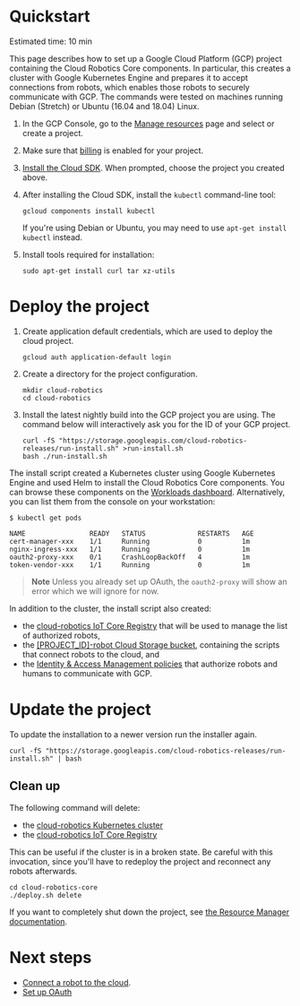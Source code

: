 # Quickstart

Estimated time: 10 min

This page describes how to set up a Google Cloud Platform (GCP) project
containing the Cloud Robotics Core components.
In particular, this creates a cluster with Google Kubernetes Engine and prepares
it to accept connections from robots, which enables those robots to securely
communicate with GCP.
The commands were tested on machines running Debian (Stretch) or Ubuntu (16.04
and 18.04) Linux.

1. In the GCP Console, go to the [Manage resources][resource-manager] page and
   select or create a project.
1. Make sure that [billing][modify-project] is enabled for your project.
1. [Install the Cloud SDK][cloud-sdk]. When prompted, choose the project you created above.
1. After installing the Cloud SDK, install the `kubectl` command-line tool:

    ```
    gcloud components install kubectl
    ```

    If you're using Debian or Ubuntu, you may need to use `apt-get install kubectl` instead.

1. Install tools required for installation:

    ```
    sudo apt-get install curl tar xz-utils
    ```

# Deploy the project

1. Create application default credentials, which are used to deploy the cloud project.

    ```
    gcloud auth application-default login
    ```

1. Create a directory for the project configuration.

    ```
    mkdir cloud-robotics
    cd cloud-robotics
    ```

1. Install the latest nightly build into the GCP project you are using. The command below will interactively ask you for the ID of your GCP project.

    ```
    curl -fS "https://storage.googleapis.com/cloud-robotics-releases/run-install.sh" >run-install.sh
    bash ./run-install.sh
    ```

The install script created a Kubernetes cluster using Google Kubernetes Engine and used Helm to install the Cloud Robotics Core components.
You can browse these components on the [Workloads dashboard][workloads].
Alternatively, you can list them from the console on your workstation:

```
$ kubectl get pods

NAME                READY   STATUS             RESTARTS   AGE
cert-manager-xxx    1/1     Running            0          1m
nginx-ingress-xxx   1/1     Running            0          1m
oauth2-proxy-xxx    0/1     CrashLoopBackOff   4          1m
token-vendor-xxx    1/1     Running            0          1m
```

> **Note** Unless you already set up OAuth, the `oauth2-proxy` will show an error which we will ignore for now.

In addition to the cluster, the install script also created:

* the [cloud-robotics IoT Core Registry][iot-registry] that will be used to manage the list of authorized robots,
* the [[PROJECT_ID]-robot Cloud Storage bucket][storage-bucket], containing the scripts that connect robots to the cloud, and
* the [Identity & Access Management policies][iam] that authorize robots and humans to communicate with GCP.


# Update the project

To update the installation to a newer version run the installer again.
```
curl -fS "https://storage.googleapis.com/cloud-robotics-releases/run-install.sh" | bash
```

## Clean up

The following command will delete:

* the [cloud-robotics Kubernetes cluster](https://console.cloud.google.com/kubernetes/list)
* the [cloud-robotics IoT Core Registry](https://console.cloud.google.com/iot/registries)

This can be useful if the cluster is in a broken state.
Be careful with this invocation, since you'll have to redeploy the project and reconnect any robots afterwards.

```
cd cloud-robotics-core
./deploy.sh delete
```

If you want to completely shut down the project, see [the Resource Manager documentation](https://cloud.google.com/resource-manager/docs/creating-managing-projects#shutting_down_projects).

# Next steps

* [Connect a robot to the cloud](how-to/connecting-robot.md).
* [Set up OAuth](how-to/setting-up-oauth.md)


[resource-manager]: https://console.cloud.google.com/cloud-resource-manager
[modify-project]: https://cloud.google.com/billing/docs/how-to/modify-project
[cloud-sdk]: https://cloud.google.com/sdk/docs/
[workloads]: https://console.cloud.google.com/kubernetes/workload
[iot-registry]: https://console.cloud.google.com/iot/registries
[storage-bucket]: https://console.cloud.google.com/storage/browser
[iam]: https://console.cloud.google.com/iam-admin/iam
